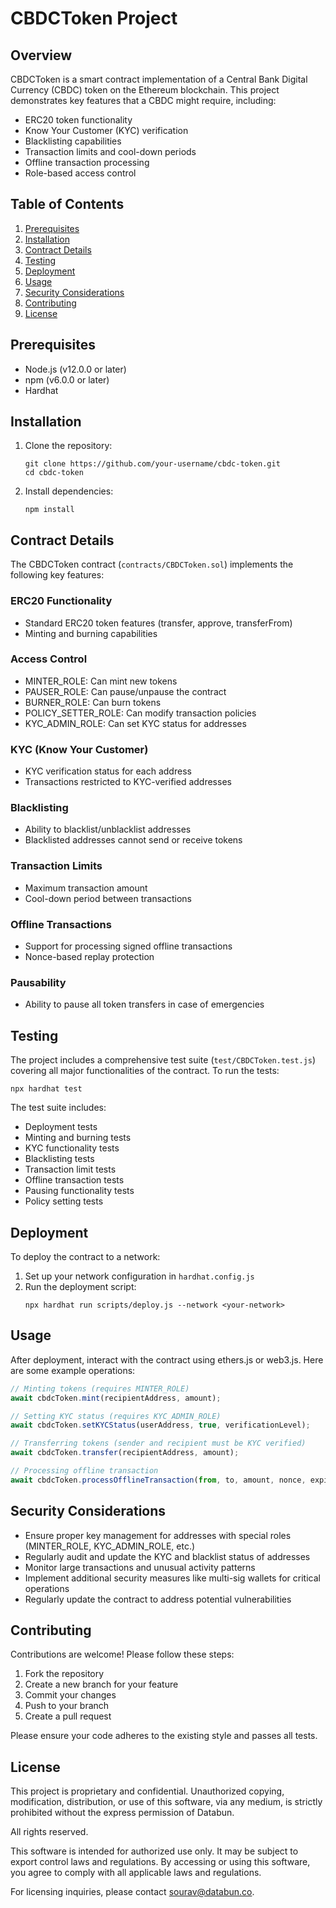 # CBDCToken Project

## Overview

CBDCToken is a smart contract implementation of a Central Bank Digital Currency (CBDC) token on the Ethereum blockchain. This project demonstrates key features that a CBDC might require, including:

- ERC20 token functionality
- Know Your Customer (KYC) verification
- Blacklisting capabilities
- Transaction limits and cool-down periods
- Offline transaction processing
- Role-based access control

## Table of Contents

1. [Prerequisites](#prerequisites)
2. [Installation](#installation)
3. [Contract Details](#contract-details)
4. [Testing](#testing)
5. [Deployment](#deployment)
6. [Usage](#usage)
7. [Security Considerations](#security-considerations)
8. [Contributing](#contributing)
9. [License](#license)

## Prerequisites

- Node.js (v12.0.0 or later)
- npm (v6.0.0 or later)
- Hardhat

## Installation

1. Clone the repository:
   ```
   git clone https://github.com/your-username/cbdc-token.git
   cd cbdc-token
   ```

2. Install dependencies:
   ```
   npm install
   ```

## Contract Details

The CBDCToken contract (`contracts/CBDCToken.sol`) implements the following key features:

### ERC20 Functionality
- Standard ERC20 token features (transfer, approve, transferFrom)
- Minting and burning capabilities

### Access Control
- MINTER_ROLE: Can mint new tokens
- PAUSER_ROLE: Can pause/unpause the contract
- BURNER_ROLE: Can burn tokens
- POLICY_SETTER_ROLE: Can modify transaction policies
- KYC_ADMIN_ROLE: Can set KYC status for addresses

### KYC (Know Your Customer)
- KYC verification status for each address
- Transactions restricted to KYC-verified addresses

### Blacklisting
- Ability to blacklist/unblacklist addresses
- Blacklisted addresses cannot send or receive tokens

### Transaction Limits
- Maximum transaction amount
- Cool-down period between transactions

### Offline Transactions
- Support for processing signed offline transactions
- Nonce-based replay protection

### Pausability
- Ability to pause all token transfers in case of emergencies

## Testing

The project includes a comprehensive test suite (`test/CBDCToken.test.js`) covering all major functionalities of the contract. To run the tests:

```
npx hardhat test
```

The test suite includes:
- Deployment tests
- Minting and burning tests
- KYC functionality tests
- Blacklisting tests
- Transaction limit tests
- Offline transaction tests
- Pausing functionality tests
- Policy setting tests

## Deployment

To deploy the contract to a network:

1. Set up your network configuration in `hardhat.config.js`
2. Run the deployment script:
   ```
   npx hardhat run scripts/deploy.js --network <your-network>
   ```

## Usage

After deployment, interact with the contract using ethers.js or web3.js. Here are some example operations:

```javascript
// Minting tokens (requires MINTER_ROLE)
await cbdcToken.mint(recipientAddress, amount);

// Setting KYC status (requires KYC_ADMIN_ROLE)
await cbdcToken.setKYCStatus(userAddress, true, verificationLevel);

// Transferring tokens (sender and recipient must be KYC verified)
await cbdcToken.transfer(recipientAddress, amount);

// Processing offline transaction
await cbdcToken.processOfflineTransaction(from, to, amount, nonce, expirationTimestamp, signature);
```

## Security Considerations

- Ensure proper key management for addresses with special roles (MINTER_ROLE, KYC_ADMIN_ROLE, etc.)
- Regularly audit and update the KYC and blacklist status of addresses
- Monitor large transactions and unusual activity patterns
- Implement additional security measures like multi-sig wallets for critical operations
- Regularly update the contract to address potential vulnerabilities

## Contributing

Contributions are welcome! Please follow these steps:

1. Fork the repository
2. Create a new branch for your feature
3. Commit your changes
4. Push to your branch
5. Create a pull request

Please ensure your code adheres to the existing style and passes all tests.


## License

This project is proprietary and confidential. Unauthorized copying, modification, distribution, or use of this software, via any medium, is strictly prohibited without the express permission of Databun.

All rights reserved.

This software is intended for authorized use only. It may be subject to export control laws and regulations. By accessing or using this software, you agree to comply with all applicable laws and regulations.

For licensing inquiries, please contact sourav@databun.co.
